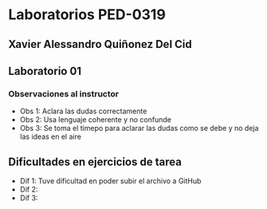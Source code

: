 # Laboratorios PED-0319 

## Xavier Alessandro Quiñonez Del Cid

## Laboratorio 01

### Observaciones al instructor
* Obs 1: Aclara las dudas correctamente
* Obs 2: Usa lenguaje coherente y no confunde 
* Obs 3: Se toma el timepo para aclarar las dudas como se debe y no deja las ideas en el aire

##  Dificultades en ejercicios de tarea 
* Dif 1: Tuve dificultad en poder subir el archivo a GitHub
* Dif 2:  
* Dif 3: